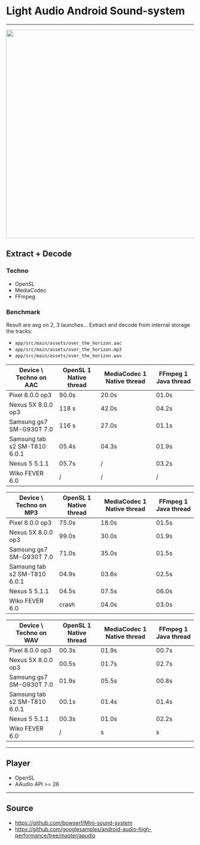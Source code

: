 # Light Audio Android Sound-system

----

<p align="center">
	<a margin="20px 0" href="https://github.com/Mercandj/light-android-audio/tree/master/soundsystemnative/src/main/jni">
		<img  src="https://raw.github.com/Mercandj/light-android-audio/master/screenshot.png" width="560" />
	</a>
</p>

## Extract + Decode


### Techno

* OpenSL
* MediaCodec
* FFmpeg

### Benchmark

Result are avg on 2, 3 launches...
Extract and decode from internal storage the tracks:
 * `app/src/main/assets/over_the_horizon.aac`
 * `app/src/main/assets/over_the_horizon.mp3`
 * `app/src/main/assets/over_the_horizon.wav`

| Device \ Techno on AAC       | OpenSL 1 Native thread | MediaCodec 1 Native thread | FFmpeg 1 Java thread |
|------------------------------|------------------------|----------------------------|----------------------|
| Pixel 8.0.0 op3              | 90.0s                  | 20.0s                      | 01.0s                |
| Nexus 5X 8.0.0 op3           | 118 s                  | 42.0s                      | 04.2s                |  
| Samsung gs7 SM-G930T 7.0     | 116 s                  | 27.0s                      | 01.1s                |
| Samsung tab s2 SM-T810 6.0.1 | 05.4s                  | 04.3s                      | 01.9s                |
| Nexus 5 5.1.1                | 05.7s                  | /                          | 03.2s                |
| Wiko FEVER 6.0               | /                      | /                          | /                    |

| Device \ Techno on MP3       | OpenSL 1 Native thread | MediaCodec 1 Native thread | FFmpeg 1 Java thread |
|------------------------------|------------------------|----------------------------|----------------------|
| Pixel 8.0.0 op3              | 75.0s                  | 18.0s                      | 01.5s                |
| Nexus 5X 8.0.0 op3           | 99.0s                  | 30.0s                      | 01.9s                |
| Samsung gs7 SM-G930T 7.0     | 71.0s                  | 35.0s                      | 01.5s                |
| Samsung tab s2 SM-T810 6.0.1 | 04.9s                  | 03.6s                      | 02.5s                |
| Nexus 5 5.1.1                | 04.5s                  | 07.5s                      | 06.0s                |
| Wiko FEVER 6.0               | crash                  | 04.0s                      | 03.0s                |

| Device \ Techno on WAV       | OpenSL 1 Native thread | MediaCodec 1 Native thread | FFmpeg 1 Java thread |
|------------------------------|------------------------|----------------------------|----------------------|
| Pixel 8.0.0 op3              | 00.3s                  | 01.9s                      | 00.7s                |
| Nexus 5X 8.0.0 op3           | 00.5s                  | 01.7s                      | 02.7s                |
| Samsung gs7 SM-G930T 7.0     | 01.9s                  | 05.5s                      | 00.8s                |
| Samsung tab s2 SM-T810 6.0.1 | 00.1s                  | 01.4s                      | 01.4s                |
| Nexus 5 5.1.1                | 00.3s                  | 01.0s                      | 02.2s                |
| Wiko FEVER 6.0               | /                      |     s                      |     s                |


----

## Player

* OpenSL
* AAudio API >= 26

----

## Source
 
 * https://github.com/bowserf/Mini-sound-system
 * https://github.com/googlesamples/android-audio-high-performance/tree/master/aaudio